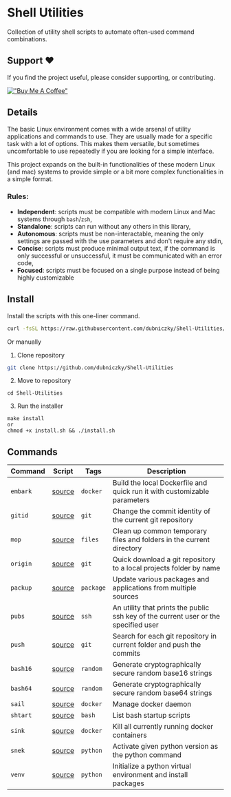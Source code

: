 # Shell Utilities

Collection of utility shell scripts to automate often-used command combinations.

## Support ❤️

If you find the project useful, please consider supporting, or contributing.

[!["Buy Me A Coffee"](https://www.buymeacoffee.com/assets/img/custom_images/orange_img.png)](https://www.buymeacoffee.com/dubniczky)

## Details

The basic Linux environment comes with a wide arsenal of utility applications and commands to use. They are usually made for a specific task with a lot of options. This makes them versatile, but sometimes uncomfortable to use repeatedly if you are looking for a simple interface.

This project expands on the built-in functionalities of these modern Linux (and mac) systems to provide simple or a bit more complex functionalities in a simple format.

### Rules:

- **Independent**: scripts must be compatible with modern Linux and Mac systems through `bash`/`zsh`,
- **Standalone**: scripts can run without any others in this library,
- **Autonomous**: scripts must be non-interactable, meaning the only settings are passed with the use parameters and don't require any stdin,
- **Concise**: scripts must produce minimal output text, if the command is only successful or unsuccessful, it must be communicated with an error code,
- **Focused**: scripts must be focused on a single purpose instead of being highly customizable

## Install

Install the scripts with this one-liner command.

```bash
curl -fsSL https://raw.githubusercontent.com/dubniczky/Shell-Utilities/main/setup.sh | sh -
```

Or manually

1. Clone repository

```bash
git clone https://github.com/dubniczky/Shell-Utilities
```

2. Move to repository

```
cd Shell-Utilities
```

3. Run the installer

```
make install
or
chmod +x install.sh && ./install.sh
```

## Commands

|Command|Script|Tags|Description|
|---|---|---|---|
|`embark`|[source](./scripts/embark.sh)|`docker`|Build the local Dockerfile and quick run it with customizable parameters|
|`gitid`|[source](./scripts/gitid.sh)|`git`|Change the commit identity of the current git repository|
|`mop`|[source](./scripts/mop.sh)|`files`|Clean up common temporary files and folders in the current directory|
|`origin`|[source](./scripts/origin.sh)|`git`|Quick download a git repository to a local projects folder by name|
|`packup`|[source](./scripts/packup.sh)|`package`|Update various packages and applications from multiple sources|
|`pubs`|[source](./scripts/pubs.sh)|`ssh`|An utility that prints the public ssh key of the current user or the specified user|
|`push`|[source](./scripts/push.sh)|`git`|Search for each git repository in current folder and push the commits|
|`bash16`|[source](./scripts/bash16.sh)|`random`|Generate cryptographically secure random base16 strings|
|`bash64`|[source](./scripts/bash64.sh)|`random`|Generate cryptographically secure random base64 strings|
|`sail`|[source](./scripts/sail.sh)|`docker`|Manage docker daemon|
|`shtart`|[source](./scripts/shtart.sh)|`bash`|List bash startup scripts|
|`sink`|[source](./scripts/sink.sh)|`docker`|Kill all currently running docker containers|
|`snek`|[source](./scripts/snek.sh)|`python`|Activate given python version as the python command|
|`venv`|[source](./scripts/venv.sh)|`python`|Initialize a python virtual environment and install packages|
